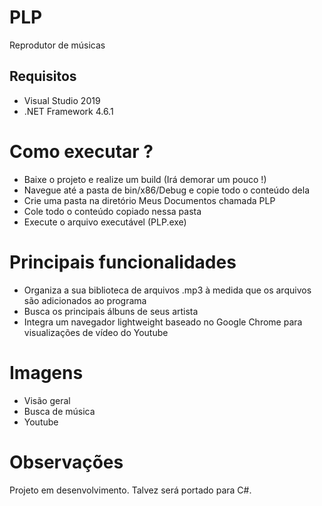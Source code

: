 # PLP
Reprodutor de músicas

## Requisitos
- Visual Studio 2019
- .NET Framework 4.6.1

# Como executar ?
- Baixe o projeto e realize um build (Irá demorar um pouco !)
- Navegue até a pasta de bin/x86/Debug e copie todo o conteúdo dela
- Crie uma pasta na diretório Meus Documentos chamada PLP
- Cole todo o conteúdo copiado nessa pasta
- Execute o arquivo executável (PLP.exe)

# Principais funcionalidades
- Organiza a sua biblioteca de arquivos .mp3 à medida que os arquivos são adicionados ao programa
- Busca os principais álbuns de seus artista
- Integra um navegador lightweight baseado no Google Chrome para visualizações de vídeo do Youtube

# Imagens
- Visão geral
- Busca de música
- Youtube

# Observações
Projeto em desenvolvimento. Talvez será portado para C#.
